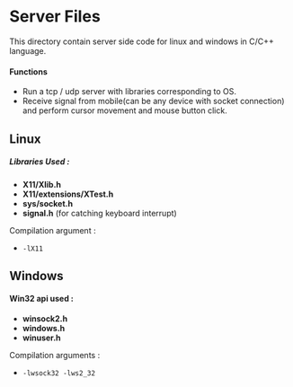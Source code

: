 # Server Files
This directory contain server side code for linux and windows in C/C++ language.
#### Functions
* Run a tcp / udp server with libraries corresponding to OS.
* Receive signal from mobile(can be any device with socket connection) and perform cursor movement and mouse button click.

## Linux
##### Libraries Used :
  * **X11/Xlib.h**
  * **X11/extensions/XTest.h**
  * **sys/socket.h**
  * **signal.h** (for catching keyboard interrupt)

Compilation argument :
  * `-lX11`

## Windows
#### Win32 api used :
  * **winsock2.h**
  * **windows.h**
  * **winuser.h**

Compilation arguments :
  * `-lwsock32 -lws2_32`
